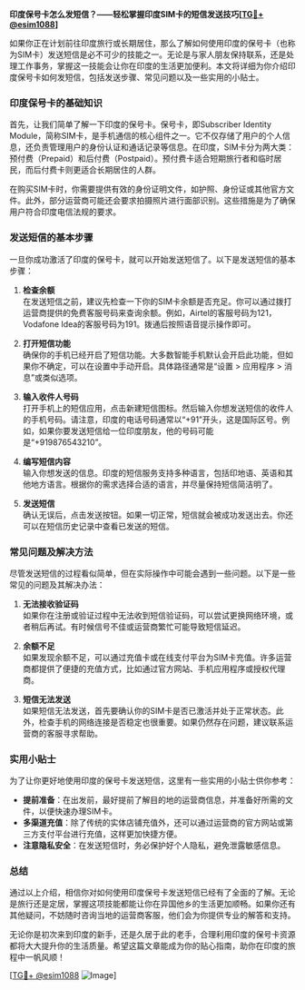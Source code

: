 **印度保号卡怎么发短信？——轻松掌握印度SIM卡的短信发送技巧[[TG💪+ @esim1088](https://t.me/s/esim1088)]**

如果你正在计划前往印度旅行或长期居住，那么了解如何使用印度的保号卡（也称为SIM卡）发送短信是必不可少的技能之一。无论是与家人朋友保持联系，还是处理工作事务，掌握这一技能会让你在印度的生活更加便利。本文将详细为你介绍印度保号卡如何发短信，包括发送步骤、常见问题以及一些实用的小贴士。

### 印度保号卡的基础知识

首先，让我们简单了解一下印度的保号卡。保号卡，即Subscriber Identity Module，简称SIM卡，是手机通信的核心组件之一。它不仅存储了用户的个人信息，还负责管理用户的身份认证和通话记录等信息。在印度，SIM卡分为两大类：预付费（Prepaid）和后付费（Postpaid）。预付费卡适合短期旅行者和临时居民，而后付费卡则更适合长期居住的人群。

在购买SIM卡时，你需要提供有效的身份证明文件，如护照、身份证或其他官方文件。此外，部分运营商可能还会要求拍摄照片进行面部识别。这些措施是为了确保用户符合印度电信法规的要求。

### 发送短信的基本步骤

一旦你成功激活了印度的保号卡，就可以开始发送短信了。以下是发送短信的基本步骤：

1. **检查余额**  
   在发送短信之前，建议先检查一下你的SIM卡余额是否充足。你可以通过拨打运营商提供的免费客服号码来查询余额。例如，Airtel的客服号码为121，Vodafone Idea的客服号码为191。拨通后按照语音提示操作即可。

2. **打开短信功能**  
   确保你的手机已经开启了短信功能。大多数智能手机默认会开启此功能，但如果你不确定，可以在设置中手动开启。具体路径通常是“设置 > 应用程序 > 消息”或类似选项。

3. **输入收件人号码**  
   打开手机上的短信应用，点击新建短信图标。然后输入你想发送短信的收件人的手机号码。请注意，印度的电话号码通常以“+91”开头，这是国际区号。例如，如果你要发送短信给一位印度朋友，他的号码可能是“+919876543210”。

4. **编写短信内容**  
   输入你想发送的信息。印度的短信服务支持多种语言，包括印地语、英语和其他地方语言。根据你的需求选择合适的语言，并尽量保持短信简洁明了。

5. **发送短信**  
   确认无误后，点击发送按钮。如果一切正常，短信就会被成功发送出去。你还可以在短信历史记录中查看已发送的短信。

### 常见问题及解决方法

尽管发送短信的过程看似简单，但在实际操作中可能会遇到一些问题。以下是一些常见的问题及其解决办法：

1. **无法接收验证码**  
   如果你在注册或验证过程中无法收到短信验证码，可以尝试更换网络环境，或者稍后再试。有时候信号不佳或运营商繁忙可能导致短信延迟。

2. **余额不足**  
   如果发现余额不足，可以通过充值卡或在线支付平台为SIM卡充值。许多运营商都提供了便捷的充值方式，比如通过官方网站、手机应用程序或授权代理商。

3. **短信无法发送**  
   如果短信无法发送，首先要确认你的SIM卡是否已激活并处于正常状态。此外，检查手机的网络连接是否稳定也很重要。如果仍然存在问题，建议联系运营商的客服寻求帮助。

### 实用小贴士

为了让你更好地使用印度的保号卡发送短信，这里有一些实用的小贴士供你参考：

- **提前准备**：在出发前，最好提前了解目的地的运营商信息，并准备好所需的文件，以便快速办理SIM卡。
- **多渠道充值**：除了传统的实体店铺充值外，还可以通过运营商的官方网站或第三方支付平台进行充值，这样更加快捷方便。
- **注意隐私安全**：在发送短信时，务必保护好个人隐私，避免泄露敏感信息。

### 总结

通过以上介绍，相信你对如何使用印度保号卡发送短信已经有了全面的了解。无论是旅行还是定居，掌握这项技能都能让你在异国他乡的生活更加顺畅。如果你还有其他疑问，不妨随时咨询当地的运营商客服，他们会为你提供专业的解答和支持。

无论你是初次来到印度的新手，还是久居于此的老手，合理利用印度的保号卡资源都将大大提升你的生活质量。希望这篇文章能成为你的贴心指南，助你在印度的旅程中一帆风顺！

[[TG💪+ @esim1088](https://t.me/s/esim1088) ![Image](https://i.postimg.cc/4NQfJmqS/Snipaste-2025-05-13-00-14-12.png)]
